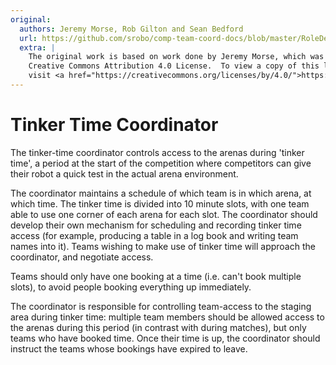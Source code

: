 ```yaml
---
original:
  authors: Jeremy Morse, Rob Gilton and Sean Bedford
  url: https://github.com/srobo/comp-team-coord-docs/blob/master/RoleDescriptions/tinker.md
  extra: |
    The original work is based on work done by Jeremy Morse, which was under the
    Creative Commons Attribution 4.0 License.  To view a copy of this license,
    visit <a href="https://creativecommons.org/licenses/by/4.0/">https://creativecommons.org/licenses/by/4.0/</a>.
---
```

# Tinker Time Coordinator

The tinker-time coordinator controls access to the arenas during 'tinker time',
a period at the start of the competition where competitors can give their robot
a quick test in the actual arena environment.

The coordinator maintains a schedule of which team is in which arena, at which
time. The tinker time is divided into 10 minute slots, with one team able to
use one corner of each arena for each slot. The coordinator should develop
their own mechanism for scheduling and recording tinker time access (for
example, producing a table in a log book and writing team names into it). Teams
wishing to make use of tinker time will approach the coordinator, and
negotiate access.

Teams should only have one booking at a time (i.e. can't book multiple slots),
to avoid people booking everything up immediately.

The coordinator is responsible for controlling team-access to the staging
area during tinker time: multiple team members should be allowed access to the
arenas during this period (in contrast with during matches), but only teams
who have booked time. Once their time is up, the coordinator should instruct
the teams whose bookings have expired to leave.
